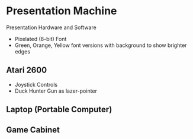 # Presentation Machine

Presentation Hardware and Software

* Pixelated (8-bit) Font
* Green, Orange, Yellow font versions with background to show brighter edges

## Atari 2600

* Joystick Controls
* Duck Hunter Gun as lazer-pointer

## Laptop (Portable Computer)

## Game Cabinet
